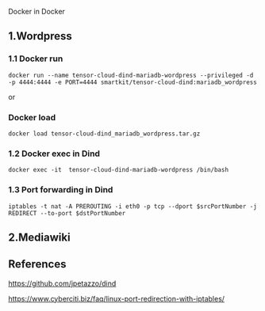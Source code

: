 Docker in Docker 
## 1.Wordpress
### 1.1 Docker run

```
docker run --name tensor-cloud-dind-mariadb-wordpress --privileged -d -p 4444:4444 -e PORT=4444 smartkit/tensor-cloud-dind:mariadb_wordpress
```
or 
### Docker load

```
docker load tensor-cloud-dind_mariadb_wordpress.tar.gz
```

### 1.2 Docker exec in Dind

```
docker exec -it  tensor-cloud-dind-mariadb-wordpress /bin/bash
```

### 1.3 Port forwarding in Dind
```
iptables -t nat -A PREROUTING -i eth0 -p tcp --dport $srcPortNumber -j REDIRECT --to-port $dstPortNumber
```

## 2.Mediawiki
### 

## References

https://github.com/jpetazzo/dind

https://www.cyberciti.biz/faq/linux-port-redirection-with-iptables/


